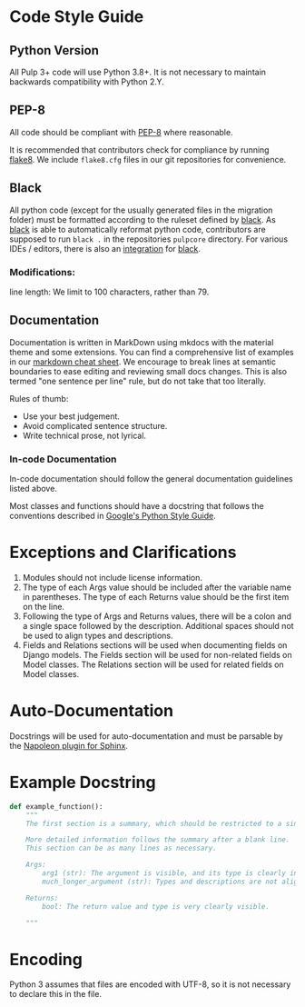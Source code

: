 # Code Style Guide

## Python Version

All Pulp 3+ code will use Python 3.8+.
It is not necessary to maintain backwards compatibility with Python 2.Y.

## PEP-8

All code should be compliant with [PEP-8] where reasonable.

It is recommended that contributors check for compliance by running [flake8].
We include `flake8.cfg` files in our git repositories for convenience.

## Black

All python code (except for the usually generated files in the migration folder) must be formatted according to the ruleset defined by [black].
As [black] is able to automatically reformat python code, contributors are supposed to run `black .` in the repositories `pulpcore` directory.
For various IDEs / editors, there is also an [integration] for [black].

### Modifications:

line length: We limit to 100 characters, rather than 79.

## Documentation

Documentation is written in MarkDown using mkdocs with the material theme and some extensions.
You can find a comprehensive list of examples in our [markdown cheat sheet].
We encourage to break lines at semantic boundaries to ease editing and reviewing small docs changes.
This is also termed "one sentence per line" rule, but do not take that too literally.

Rules of thumb:

- Use your best judgement.
- Avoid complicated sentence structure.
- Write technical prose, not lyrical.

### In-code Documentation

In-code documentation should follow the general documentation guidelines listed above.

Most classes and functions should have a docstring that follows the conventions described in [Google's Python Style Guide].

# Exceptions and Clarifications

1. Modules should not include license information.
1. The type of each Args value should be included after the variable name in parentheses.
    The type of each Returns value should be the first item on the line.
1. Following the type of Args and Returns values, there will be a colon and a single space followed by the description.
    Additional spaces should not be used to align types and descriptions.
1. Fields and Relations sections will be used when documenting fields on Django models.
    The Fields section will be used for non-related fields on Model classes.
    The Relations section will be used for related fields on Model classes.

# Auto-Documentation

Docstrings will be used for auto-documentation and must be parsable by the
[Napoleon plugin for Sphinx].

# Example Docstring

```python
def example_function():
    """
    The first section is a summary, which should be restricted to a single line.

    More detailed information follows the summary after a blank line.
    This section can be as many lines as necessary.

    Args:
        arg1 (str): The argument is visible, and its type is clearly indicated.
        much_longer_argument (str): Types and descriptions are not aligned.

    Returns:
        bool: The return value and type is very clearly visible.

    """
```

# Encoding

Python 3 assumes that files are encoded with UTF-8, so it is not necessary to declare this in the file.

[black]: https://github.com/psf/black
[flake8]: http://flake8.pycqa.org/en/latest/
[google's python style guide]: https://google.github.io/styleguide/pyguide.html?showone=Comments#Comments
[integration]: https://github.com/psf/black#editor-integration
[markdown cheat sheet]: site:pulp-docs/docs/dev/reference/markdown-cheatsheet/
[napoleon plugin for sphinx]: http://www.sphinx-doc.org/en/stable/ext/napoleon.html
[pep-8]: https://www.python.org/dev/peps/pep-0008
